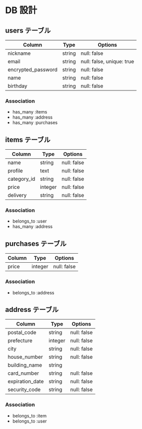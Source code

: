 # DB 設計

## users テーブル

| Column             | Type                | Options                        |
|--------------------|---------------------|--------------------------------|
| nickname           | string              | null: false                    |
| email              | string              | null: false, unique: true      |
| encrypted_password | string              | null: false                    |
| name               | string              | null: false                    |
| birthday           | string              | null: false                    |

### Association

* has_many :items
* has_many :address
* has_many :purchases

## items テーブル

| Column             | Type              | Options                          |
|--------------------|-------------------|----------------------------------|
| name               | string            | null: false                      |
| profile            | text              | null: false                      |
| category_id        | string            | null: false                      |
| price              | integer           | null: false                      |
| delivery           | string            | null: false                      |

### Association

- belongs_to :user
- has_many :address

## purchases テーブル

| Column             | Type                | Options                         |
|--------------------|---------------------|---------------------------------|
| price              | integer             | null: false                     |

### Association

- belongs_to :address


## address テーブル

| Column             | Type                | Options                         |
|--------------------|---------------------|---------------------------------|
| postal_code        | string              | null: false                     |
| prefecture         | integer             | null: false                     |
| city               | string              | null: false                     |
| house_number       | string              | null: false                     |
| building_name      | string              |                                 |
| card_number        | string              | null: false                     |
| expiration_date    | string              | null: false                     |
| security_code      | string              | null: false                     |

### Association

- belongs_to :item
- belongs_to :user